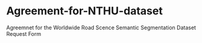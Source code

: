 # Agreement-for-NTHU-dataset

Agreemnet for the Worldwide Road Scence Semantic Segmentation Dataset Request Form
